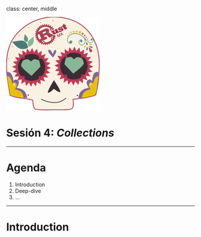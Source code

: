 class: center, middle

<img src="../images/rustmx-logo.svg" alt="RustMX" width="250rem" height="auto">

# Sesión 4: _Collections_

---

# Agenda

1. Introduction
2. Deep-dive
3. ...

---

# Introduction